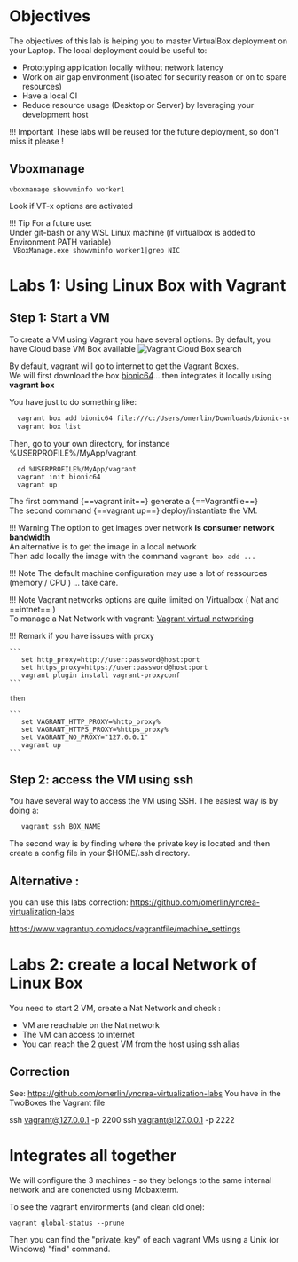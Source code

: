 # Objectives

The objectives of this lab is helping you to master VirtualBox deployment on your Laptop.
The local deployment could be useful to:

* Prototyping application locally without network latency
* Work on air gap environment (isolated for security reason or on to spare resources)
* Have a local CI
* Reduce resource usage (Desktop or Server) by leveraging your development host

!!! Important
    These labs will be reused for the future deployment, so don't miss it please !

## Vboxmanage

```
vboxmanage showvminfo worker1
```
Look if VT-x options are activated

!!! Tip
    For a future use:  
    Under git-bash or any WSL Linux machine (if virtualbox is added to Environment PATH variable)  
    ``` VBoxManage.exe showvminfo worker1|grep NIC```

# Labs 1: Using Linux Box with Vagrant

## Step 1: Start a VM
To create a VM using Vagrant you have several options.
By default, you have Cloud base VM Box available ![](https://app.vagrantup.com/boxes/search "Vagrant Cloud Box search")

By default, vagrant will go to internet to get the Vagrant Boxes.  
We will first download the box [bionic64](ttps://app.vagrantup.com/hashicorp/boxes/bionic64)... then integrates it locally using **vagrant box**  

You have just to do something like:
```bash
  vagrant box add bionic64 file:///c:/Users/omerlin/Downloads/bionic-server-cloudimg-amd64-vagrant.box
  vagrant box list
```
Then, go to your own directory, for instance %USERPROFILE%/MyApp/vagrant.  

```
  cd %USERPROFILE%/MyApp/vagrant
  vagrant init bionic64
  vagrant up
```
The first command {==vagrant init==} generate a {==Vagrantfile==}  
The second command {==vagrant up==} deploy/instantiate the VM.



!!! Warning
    The option to get images over network **is consumer network bandwidth**  
    An alternative is to get the image in a local network  
    Then add locally the image with the command ```vagrant box add ...```

!!! Note
    The default machine configuration may use a lot of ressources (memory / CPU ) ... take care.

!!! Note 
    Vagrant networks options are quite limited on Virtualbox ( Nat and ==intnet== )  
    To manage a Nat Network with vagrant: [Vagrant virtual networking](https://www.vagrantup.com/docs/providers/virtualbox/networking)

!!! Remark
    if you have issues with proxy

    ```
       set http_proxy=http://user:password@host:port
       set https_proxy=https://user:password@host:port
       vagrant plugin install vagrant-proxyconf
    ```

    then

    ```
       set VAGRANT_HTTP_PROXY=%http_proxy%
       set VAGRANT_HTTPS_PROXY=%https_proxy%
       set VAGRANT_NO_PROXY="127.0.0.1"
       vagrant up
    ```


## Step 2: access the VM using ssh
You have several way to access the VM using SSH.
The easiest way is by doing a:

```bash
   vagrant ssh BOX_NAME
```

The second way is by finding where the private key is located and then create a config file in your $HOME/.ssh directory.

## Alternative : 

you can use this labs correction: https://github.com/omerlin/yncrea-virtualization-labs


https://www.vagrantup.com/docs/vagrantfile/machine_settings

# Labs 2: create a local Network of Linux Box
You need to start 2 VM, create a Nat Network and check :

* VM are reachable on the Nat network
* The VM can access to internet
* You can reach the 2 guest VM from the host using ssh alias

## Correction

See: https://github.com/omerlin/yncrea-virtualization-labs
You have in the TwoBoxes the Vagrant file

ssh vagrant@127.0.0.1 -p 2200
ssh vagrant@127.0.0.1 -p 2222

# Integrates all together

We will configure the 3 machines - so they belongs to the same internal network and are conencted using Mobaxterm.

To see the vagrant environments (and clean old one):
```
vagrant global-status --prune
```

Then you can find the "private_key" of each vagrant VMs using a Unix (or Windows) "find" command.